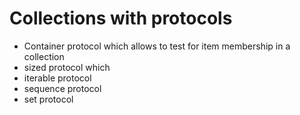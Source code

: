 # Collections with protocols
 - Container protocol which allows to test for item membership in a collection
 - sized protocol which
 - iterable protocol
 - sequence protocol
 - set protocol
 


